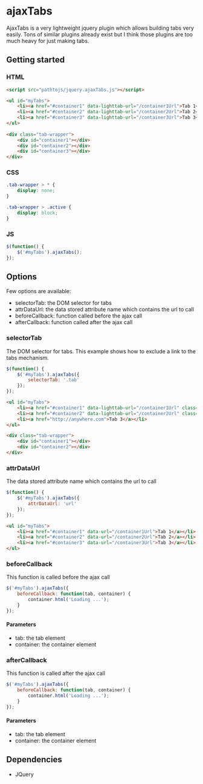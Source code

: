 # ajaxTabs
AjaxTabs is a very lightweight jquery plugin which allows building tabs very easily. Tons of similar plugins already exist but I think those plugins are too much heavy for just making tabs.

## Getting started
### HTML
```html
<script src="pathtojs/jquery.ajaxTabs.js"></script>
```

```html
<ul id="myTabs">
	<li><a href="#container1" data-lighttab-url="/container1Url">Tab 1</a></li>
	<li><a href="#container2" data-lighttab-url="/container2Url">Tab 2</a></li>
	<li><a href="#container3" data-lighttab-url="/container3Url">Tab 3</a></li>
</ul>
	
<div class="tab-wrapper">
	<div id="container1"></div>
	<div id="container2"></div>
	<div id="container3"></div>
</div>
```

### CSS
```css
.tab-wrapper > * {
	display: none;
}

.tab-wrapper > .active {
	display: block;
}
```

### JS
```js
$(function() {
	$('#myTabs').ajaxTabs();
});
```

## Options
Few options are available:
 - selectorTab: the DOM selector for tabs
 - attrDataUrl: the data stored attribute name which contains the url to call
 - beforeCallback: function called before the ajax call
 - afterCallback: function called after the ajax call

### selectorTab

The DOM selector for tabs. This example shows how to exclude a link to the tabs mechanism.

```js
$(function() {
	$('#myTabs').ajaxTabs({
		selectorTab: '.tab'
	});
});
```

```html
<ul id="myTabs">
	<li><a href="#container1" data-lighttab-url="/container1Url" class="tab">Tab 1</a></li>
	<li><a href="#container2" data-lighttab-url="/container2Url" class="tab">Tab 2</a></li>
	<li><a href="http://anywhere.com">Tab 3</a></li>
</ul>

<div class="tab-wrapper">
	<div id="container1"></div>
	<div id="container2"></div>
</div>
```

### attrDataUrl

The data stored attribute name which contains the url to call

```js
$(function() {
	$('#myTabs').ajaxTabs({
		attrDataUrl: 'url'
	});
});
```

```html
<ul id="myTabs">
	<li><a href="#container1" data-url="/container1Url">Tab 1</a></li>
	<li><a href="#container2" data-url="/container2Url">Tab 2</a></li>
	<li><a href="#container3" data-url="/container3Url">Tab 3</a></li>
</ul>
```

### beforeCallback

This function is called before the ajax call

```js
$('#myTabs').ajaxTabs({
	beforeCallback: function(tab, container) {
		container.html('Loading ...');
	}
});
```

#### Parameters
 - tab: the tab element
 - container: the container element

### afterCallback

This function is called after the ajax call

```js
$('#myTabs').ajaxTabs({
	beforeCallback: function(tab, container) {
		container.html('Loading ...');
	}
});
```

#### Parameters
 - tab: the tab element
 - container: the container element

## Dependencies
 - JQuery
